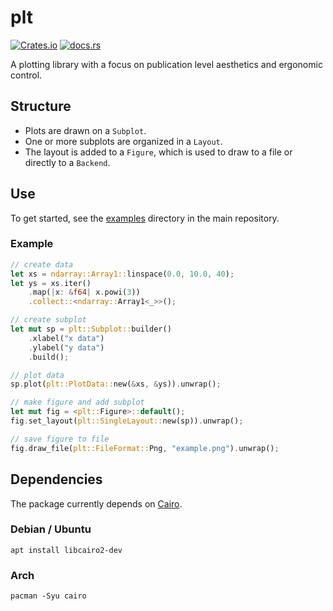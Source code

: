 # plt

[![Crates.io](https://img.shields.io/crates/v/plt)](https://crates.io/crates/plt)
[![docs.rs](https://img.shields.io/docsrs/plt)](https://docs.rs/plt)

A plotting library with a focus on publication level aesthetics and ergonomic control.

## Structure
- Plots are drawn on a `Subplot`.
- One or more subplots are organized in a `Layout`.
- The layout is added to a `Figure`, which is used to draw to a file or directly to a `Backend`.

## Use

To get started, see the [examples](https://github.com/plt-rs/plt/tree/main/plt/examples) directory in the main repository.

### Example
```rust
// create data
let xs = ndarray::Array1::linspace(0.0, 10.0, 40);
let ys = xs.iter()
    .map(|x: &f64| x.powi(3))
    .collect::<ndarray::Array1<_>>();

// create subplot
let mut sp = plt::Subplot::builder()
    .xlabel("x data")
    .ylabel("y data")
    .build();

// plot data
sp.plot(plt::PlotData::new(&xs, &ys)).unwrap();

// make figure and add subplot
let mut fig = <plt::Figure>::default();
fig.set_layout(plt::SingleLayout::new(sp)).unwrap();

// save figure to file
fig.draw_file(plt::FileFormat::Png, "example.png").unwrap();
```

## Dependencies

The package currently depends on [Cairo](https://www.cairographics.org).

### Debian / Ubuntu
`apt install libcairo2-dev`

### Arch
`pacman -Syu cairo`
